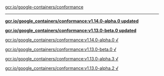 [gcr.io/google-containers/conformance](https://hub.docker.com/r/sqeven/conformance/tags/) 

----
**[gcr.io/google_containers/conformance:v1.14.0-alpha.0 updated](https://hub.docker.com/r/sqeven/conformance/tags/)**

**[gcr.io/google_containers/conformance:v1.13.0-beta.0 updated](https://hub.docker.com/r/sqeven/conformance/tags/)**

[gcr.io/google_containers/conformance:v1.14.0-alpha.0 √](https://hub.docker.com/r/sqeven/conformance/tags/)

[gcr.io/google_containers/conformance:v1.13.0-beta.0 √](https://hub.docker.com/r/sqeven/conformance/tags/)

[gcr.io/google_containers/conformance:v1.13.0-alpha.3 √](https://hub.docker.com/r/sqeven/conformance/tags/)

[gcr.io/google_containers/conformance:v1.13.0-alpha.2 √](https://hub.docker.com/r/sqeven/conformance/tags/)

